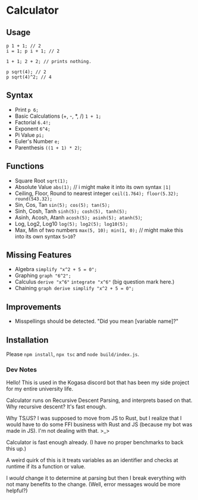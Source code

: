 # Calculator

## Usage
```
p 1 + 1; // 2
i = 1; p i + 1; // 2

1 + 1; 2 + 2; // prints nothing.

p sqrt(4); // 2
p sqrt(4)^2; // 4
```

## Syntax
- Print `p 6;`
- Basic Calculations (+, -, *, /) `1 + 1;`
- Factorial `6.4!;`
- Exponent `6^4;`
- Pi Value `pi;`
- Euler's Number `e;`
- Parenthesis `((1 + 1) * 2)`;

## Functions
- Square Root `sqrt(1);`
- Absolute Value `abs(1);` // i might make it into its own syntax `|1|`
- Ceiling, Floor, Round to nearest integer `ceil(1.764); floor(5.32); round(543.32);`
- Sin, Cos, Tan `sin(5); cos(5); tan(5);`
- Sinh, Cosh, Tanh `sinh(5); cosh(5), tanh(5);`
- Asinh, Acosh, Atanh `acosh(5); asinh(5); atanh(5)`;
- Log, Log2, Log10 `log(5); log2(5); log10(5);`
- Max, Min of two numbers `max(5, 10); min(1, 0);` // might make this into its own syntax `5>10`?

## Missing Features
- Algebra `simplify "x^2 + 5 = 0";`
- Graphing `graph "6^2";`
- Calculus `derive "x^6"` `integrate "x^6"` (big question mark here.)
- Chaining `graph derive simplify "x^2 + 5 = 0";`

## Improvements
- Misspellings should be detected. "Did you mean [variable name]?"

## Installation
Please `npm install`, `npx tsc` and `node build/index.js`.

### Dev Notes
Hello! This is used in the Kogasa discord bot that has been my side project
for my entire university life.

Calculator runs on Recursive Descent Parsing, and interprets based on that.
Why recursive descent? It's fast enough.

Why TS/JS? I was supposed to move from JS to Rust, but I realize that I would have to
do some FFI business with Rust and JS (because my bot was made in JS). 
I'm not dealing with that. >_>

Calculator is fast enough already. (I have no proper benchmarks to back this up.)


A weird quirk of this is it treats variables as an identifier and checks at runtime if its a function or value.

I *would* change it to determine at parsing but then I break everything with not many benefits to the change.
(Well, error messages would be more helpful?)
